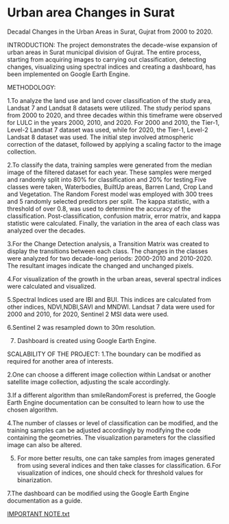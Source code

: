 # Urban area Changes in Surat
Decadal Changes in the Urban Areas in Surat, Gujrat from 2000 to 2020.


INTRODUCTION:
The project demonstrates the decade-wise expansion of urban areas in Surat municipal division of Gujrat. The entire process, starting from acquiring images to carrying out classification, detecting changes, visualizing using spectral indices and creating a dashboard, has been implemented on Google Earth Engine.


METHODOLOGY:

1.To analyze the land use and land cover classification of the study area, Landsat 7 and Landsat 8 datasets were utilized. The study period spans from 2000 to 2020, and three decades within this timeframe were observed for LULC in the years 2000, 2010, and 2020. For 2000 and 2010, the Tier-1, Level-2 Landsat 7 dataset was used, while for 2020, the Tier-1, Level-2 Landsat 8 dataset was used. The initial step involved atmospheric correction of the dataset, followed by applying a scaling factor to the image collection.

2.To classify the data, training samples were generated from the median image of the filtered dataset for each year. These samples were merged and randomly split into 80% for classification and 20% for testing.Five classes were taken, Waterbodies, BuiltUp areas, Barren Land, Crop Land and Vegetation. The Random Forest model was employed with 300 trees and 5 randomly selected predictors per split. The kappa statistic, with a threshold of over 0.8, was used to determine the accuracy of the classification. Post-classification, confusion matrix, error matrix, and kappa statistic were calculated. Finally, the variation in the area of each class was analyzed over the decades.

3.For the Change Detection analysis, a Transition Matrix was created to display the transitions between each class. The changes in the classes were analyzed for two decade-long periods: 2000-2010 and 2010-2020. The resultant images indicate the changed and unchanged pixels.

4.For visualization of the growth in the urban areas, several spectral indices were calculated and visualized. 

5.Spectral Indices used are IBI and BUI. This indices are calculated from other indices, NDVI,NDBI,SAVI and MNDWI. Landsat 7 data were used for 2000 and 2010, for 2020, Sentinel 2 MSI data were used.

6.Sentinel 2 was resampled down to 30m resolution.

7. Dashboard is created using Google Earth Engine.



SCALABILITY OF THE PROJECT:
1.The boundary can be modified as required for another area of interests.

2.One can choose a different image collection within Landsat or another satellite image collection, adjusting the scale accordingly.

3.If a different algorithm than smileRandomForest is preferred, the Google Earth Engine documentation can be consulted to learn how to use the chosen algorithm.

4.The number of classes or level of classification can be modified, and the training samples can be adjusted accordingly by modifying the code containing the geometries. The visualization parameters for the classified image can also be altered.

5. For more better results, one can take samples from images generated from using several indices and then take classes for classification.
6.For visualization of indices, one should check for threshold values for binarization.

7.The dashboard can be modified using the Google Earth Engine documentation as a guide.


[IMPORTANT NOTE.txt](https://github.com/swarajut/Urban-area-Changes-in-Surat/files/11229784/IMPORTANT.NOTE.txt)

